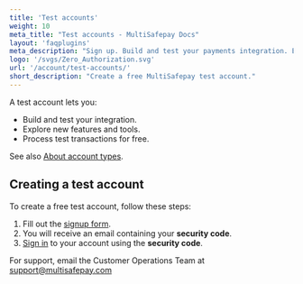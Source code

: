 ```yaml
---
title: 'Test accounts'
weight: 10
meta_title: "Test accounts - MultiSafepay Docs"
layout: 'faqplugins'
meta_description: "Sign up. Build and test your payments integration. Explore our products and services. Use our API Reference, SDKs, and wrappers. Get support."
logo: '/svgs/Zero_Authorization.svg'
url: '/account/test-accounts/'
short_description: "Create a free MultiSafepay test account."
---
```


A test account lets you:

* Build and test your integration.
* Explore new features and tools.
* Process test transactions for free.

See also [About account types](/account/partner-account-control/about-account-types/).

## Creating a test account

To create a free test account, follow these steps:

1. Fill out the [signup form](https://testmerchant.multisafepay.com/signup).
2. You will receive an email containing your **security code**.
3. [Sign in](https://testmerchant.multisafepay.com) to your account using the **security code**.

For support, email the Customer Operations Team at <support@multisafepay.com>

